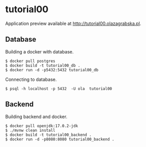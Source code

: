# tutorial00

Application preview available at <http://tutorial00.olazagrabska.pl>.

## Database

Building a docker with database.

```
$ docker pull postgres
$ docker build -t tutorial00_db .
$ docker run -d -p5432:5432 tutorial00_db
```

Connecting to database.

```
$ psql -h localhost -p 5432  -U ola  tutorial00
```

## Backend

Building backend and docker.

```
$ docker pull openjdk:17.0.2-jdk
$ ./mvnw clean install
$ docker build -t tutorial00_backend .
$ docker run -d -p8080:8080 tutorial00_backend .
```